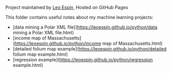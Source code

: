 Project maintained by [Leo Espin](https://github.com/leoEspin), Hosted on GitHub Pages

This folder contains useful notes about my machine learning projects:
* [data mining a Polar XML file](https://leoespin.github.io/python/data mining a Polar XML file.html)
* [income map of Massachusetts](https://leoespin.github.io/python/income map of Massachusetts.html)
* [detailed folium map example](https://leoespin.github.io/python/detailed folium map example.html)
* [regression example](https://leoespin.github.io/python/regression example.html)
